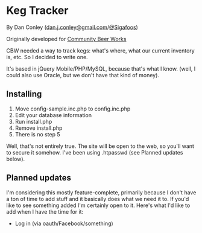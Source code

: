 # Keg Tracker

By Dan Conley (dan.j.conley@gmail.com/[@Sigafoos](http://twitter.com/Sigafoos))

Originally developed for [Community Beer Works](http://www.communitybeerworks.com)

CBW needed a way to track kegs: what's where, what our current inventory is, etc. So I decided to write one.

It's based in jQuery Mobile/PHP/MySQL, because that's what I know. (well, I could also use Oracle, but we don't have that kind of money).

## Installing
1. Move config-sample.inc.php to config.inc.php
2. Edit your database information
3. Run install.php 
4. Remove install.php
5. There is no step 5

Well, that's not entirely true. The site will be open to the web, so you'll want to secure it somehow. I've been using .htpasswd (see Planned updates below).

## Planned updates
I'm considering this mostly feature-complete, primarily because I don't have a ton of time to add stuff and it basically does what we need it to. If you'd like to see something added I'm certainly open to it. Here's what I'd like to add when I have the time for it:

* Log in (via oauth/Facebook/something)
